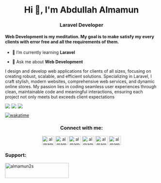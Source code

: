 <h1 align="center">Hi 👋, I'm Abdullah Almamun</h1>
<h3 align="center">Laravel Developer</h3>

<h4>Web Development is my meditation. My goal is to make satisfy my every clients with error free and all the requirements of them.</h4>

- 🌱 I’m currently learning **Laravel**

- 💬 Ask me about **Web Development**


<p>I design and develop web applications for clients of all sizes, focusing on creating robust, scalable, and efficient solutions. Specializing in Laravel, I craft stylish, modern websites, comprehensive web services, and dynamic online stores. My passion lies in coding seamless user experiences through clean, maintainable code and meaningful interactions, ensuring each project not only meets but exceeds client expectations</p>

<div style="display:flex;align-items:center;gap:5px;">

<img src="https://github-readme-stats.vercel.app/api?username=almamun2s&theme=shadow_green&show_icons=true">

<img src="https://github-readme-streak-stats.herokuapp.com/?user=almamun2s&theme=shadow_green">

<img src="https://github-readme-stats.vercel.app/api/top-langs?username=almamun2s&layout=compact&langs_count=8&theme=shadow_green">

</div>

[![wakatime](https://wakatime.com/badge/user/0abbda0a-b000-44d3-8d3c-8c1f89feb3b0.svg)](https://wakatime.com/@0abbda0a-b000-44d3-8d3c-8c1f89feb3b0)


<h3 align="center">Connect with me:</h3>
<p align="center">
<a href="https://twitter.com/almamun2s" target="blank"><img align="center" src="https://raw.githubusercontent.com/rahuldkjain/github-profile-readme-generator/master/src/images/icons/Social/twitter.svg" alt="almamun2s" height="30" width="40" /></a>
<a href="https://linkedin.com/in/almamun2s" target="blank"><img align="center" src="https://raw.githubusercontent.com/rahuldkjain/github-profile-readme-generator/master/src/images/icons/Social/linked-in-alt.svg" alt="almamun2s" height="30" width="40" /></a>
<a href="https://fb.com/almamun2s" target="blank"><img align="center" src="https://raw.githubusercontent.com/rahuldkjain/github-profile-readme-generator/master/src/images/icons/Social/facebook.svg" alt="almamun2s" height="30" width="40" /></a>
<a href="https://instagram.com/almamun2s" target="blank"><img align="center" src="https://raw.githubusercontent.com/rahuldkjain/github-profile-readme-generator/master/src/images/icons/Social/instagram.svg" alt="almamun2s" height="30" width="40" /></a>
<a href="https://wa.me/+8801909077868" target="blank"><img align="center" src="https://raw.githubusercontent.com/rahuldkjain/github-profile-readme-generator/master/src/images/icons/Social/whatsapp.svg" alt="almamun2s" height="30" width="40" /></a>
<a href="https://join.skype.com/invite/wVeQz3eJd7ZJ" target="blank"><img align="center" src="https://raw.githubusercontent.com/rahuldkjain/github-profile-readme-generator/master/src/images/icons/Social/skype.svg" alt="almamun2s" height="30" width="40" /></a>
</p>

<h3 align="left">Support:</h3>
<p><a href="https://www.buymeacoffee.com/almamun2s"> <img align="left" src="https://cdn.buymeacoffee.com/buttons/v2/default-yellow.png" height="50" width="210" alt="almamun2s" /></a></p><br><br>

